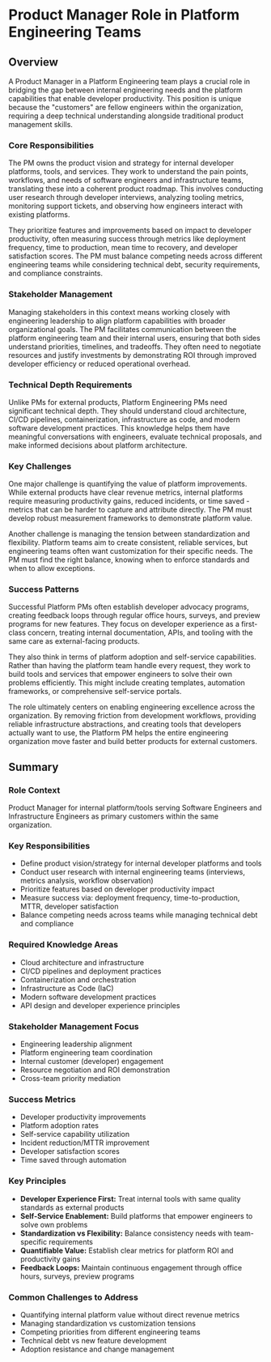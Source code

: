 # Product Manager Role in Platform Engineering Teams

## Overview

A Product Manager in a Platform Engineering team plays a crucial role in bridging the gap between internal engineering needs and the platform capabilities that enable developer productivity. This position is unique because the "customers" are fellow engineers within the organization, requiring a deep technical understanding alongside traditional product management skills.

### Core Responsibilities

The PM owns the product vision and strategy for internal developer platforms, tools, and services. They work to understand the pain points, workflows, and needs of software engineers and infrastructure teams, translating these into a coherent product roadmap. This involves conducting user research through developer interviews, analyzing tooling metrics, monitoring support tickets, and observing how engineers interact with existing platforms.

They prioritize features and improvements based on impact to developer productivity, often measuring success through metrics like deployment frequency, time to production, mean time to recovery, and developer satisfaction scores. The PM must balance competing needs across different engineering teams while considering technical debt, security requirements, and compliance constraints.

### Stakeholder Management

Managing stakeholders in this context means working closely with engineering leadership to align platform capabilities with broader organizational goals. The PM facilitates communication between the platform engineering team and their internal users, ensuring that both sides understand priorities, timelines, and tradeoffs. They often need to negotiate resources and justify investments by demonstrating ROI through improved developer efficiency or reduced operational overhead.

### Technical Depth Requirements

Unlike PMs for external products, Platform Engineering PMs need significant technical depth. They should understand cloud architecture, CI/CD pipelines, containerization, infrastructure as code, and modern software development practices. This knowledge helps them have meaningful conversations with engineers, evaluate technical proposals, and make informed decisions about platform architecture.

### Key Challenges

One major challenge is quantifying the value of platform improvements. While external products have clear revenue metrics, internal platforms require measuring productivity gains, reduced incidents, or time saved - metrics that can be harder to capture and attribute directly. The PM must develop robust measurement frameworks to demonstrate platform value.

Another challenge is managing the tension between standardization and flexibility. Platform teams aim to create consistent, reliable services, but engineering teams often want customization for their specific needs. The PM must find the right balance, knowing when to enforce standards and when to allow exceptions.

### Success Patterns

Successful Platform PMs often establish developer advocacy programs, creating feedback loops through regular office hours, surveys, and preview programs for new features. They focus on developer experience as a first-class concern, treating internal documentation, APIs, and tooling with the same care as external-facing products.

They also think in terms of platform adoption and self-service capabilities. Rather than having the platform team handle every request, they work to build tools and services that empower engineers to solve their own problems efficiently. This might include creating templates, automation frameworks, or comprehensive self-service portals.

The role ultimately centers on enabling engineering excellence across the organization. By removing friction from development workflows, providing reliable infrastructure abstractions, and creating tools that developers actually want to use, the Platform PM helps the entire engineering organization move faster and build better products for external customers.

## Summary

### Role Context

Product Manager for internal platform/tools serving Software Engineers and Infrastructure Engineers as primary customers within the same organization.

### Key Responsibilities

* Define product vision/strategy for internal developer platforms and tools
* Conduct user research with internal engineering teams (interviews, metrics analysis, workflow observation)
* Prioritize features based on developer productivity impact
* Measure success via: deployment frequency, time-to-production, MTTR, developer satisfaction
* Balance competing needs across teams while managing technical debt and compliance

### Required Knowledge Areas

* Cloud architecture and infrastructure
* CI/CD pipelines and deployment practices
* Containerization and orchestration
* Infrastructure as Code (IaC)
* Modern software development practices
* API design and developer experience principles

### Stakeholder Management Focus

* Engineering leadership alignment
* Platform engineering team coordination
* Internal customer (developer) engagement
* Resource negotiation and ROI demonstration
* Cross-team priority mediation

### Success Metrics

* Developer productivity improvements
* Platform adoption rates
* Self-service capability utilization
* Incident reduction/MTTR improvement
* Developer satisfaction scores
* Time saved through automation

### Key Principles

* **Developer Experience First:** Treat internal tools with same quality standards as external products
* **Self-Service Enablement:** Build platforms that empower engineers to solve own problems
* **Standardization vs Flexibility:** Balance consistency needs with team-specific requirements
* **Quantifiable Value:** Establish clear metrics for platform ROI and productivity gains
* **Feedback Loops:** Maintain continuous engagement through office hours, surveys, preview programs

### Common Challenges to Address

* Quantifying internal platform value without direct revenue metrics
* Managing standardization vs customization tensions
* Competing priorities from different engineering teams
* Technical debt vs new feature development
* Adoption resistance and change management